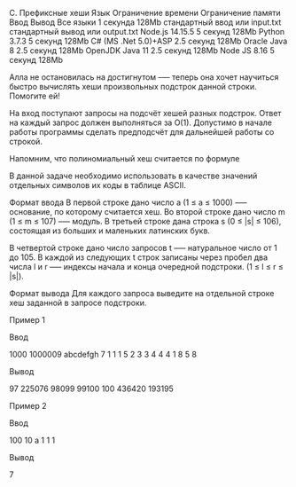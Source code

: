 C. Префиксные хеши
Язык	Ограничение времени	Ограничение памяти	Ввод	Вывод
Все языки	1 секунда	128Mb	стандартный ввод или input.txt	стандартный вывод или output.txt
Node.js 14.15.5	5 секунд	128Mb
Python 3.7.3	5 секунд	128Mb
C# (MS .Net 5.0)+ASP	2.5 секунд	128Mb
Oracle Java 8	2.5 секунд	128Mb
OpenJDK Java 11	2.5 секунд	128Mb
Node JS 8.16	5 секунд	128Mb

Алла не остановилась на достигнутом –— теперь она хочет научиться быстро вычислять хеши произвольных подстрок данной строки. Помогите ей!

На вход поступают запросы на подсчёт хешей разных подстрок. Ответ на каждый запрос должен выполняться за O(1). Допустимо в начале работы программы сделать предподсчёт для дальнейшей работы со строкой.

Напомним, что полиномиальный хеш считается по формуле


В данной задаче необходимо использовать в качестве значений отдельных символов их коды в таблице ASCII.

Формат ввода
В первой строке дано число a (1 ≤ a ≤ 1000) –— основание, по которому считается хеш. Во второй строке дано число m (1 ≤ m ≤ 107) –— модуль. В третьей строке дана строка s (0 ≤ |s| ≤ 106), состоящая из больших и маленьких латинских букв.

В четвертой строке дано число запросов t –— натуральное число от 1 до 105. В каждой из следующих t строк записаны через пробел два числа l и r –— индексы начала и конца очередной подстроки. (1 ≤ l ≤ r ≤ |s|).

Формат вывода
Для каждого запроса выведите на отдельной строке хеш заданной в запросе подстроки.

Пример 1

Ввод	

1000
1000009
abcdefgh
7
1 1
1 5
2 3
3 4
4 4
1 8
5 8

Вывод

97
225076
98099
99100
100
436420
193195

Пример 2

Ввод	

100
10
a
1
1 1

Вывод

7